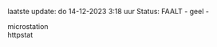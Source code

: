 laatste update: 
do 14-12-2023  3:18   uur 
Status: FAALT - geel - 
<div class="service Y">microstation</div><div class="service G">httpstat</div>